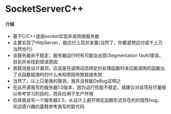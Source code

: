 # SocketServerC++

#### 介绍
- 基于C/C++底层socket实现并发网络服务器
- 主要实现了HttpServer，能应付上百并发量(当然了，你要是想应付成千上万当然也行)
- 该服务器尚不稳定，服务器运行时有可能会出现(Segmentation fault)错误，目前并未找到错误原因
- 我猜测是设计漏洞，应该是在调用动态绑定的处理函数时本应能调用的函数出了点函数赋值时的什么未知原因导致赋值失败
- 当然了，以上只是我的猜测，我并没有能DeBug证明之
- 在此开源我写的服务器1.0版本，因为运行性能不稳定，我建议对该项目尽量报以参考学习的目的，而非应用于生产环境
- 后续我会写一个服务器2.0，从设计上避开绑定函数形式存在的的隐性bug，欢迎感兴趣的童鞋参考我写的脏代码

